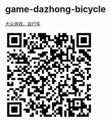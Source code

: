 # game-dazhong-bicycle

[大众游戏，自行车](http://iq9891.github.io/game-dazhong-bicycle/)


[![大众游戏，自行车](code.png)](http://iq9891.github.io/game-dazhong-bicycle/)